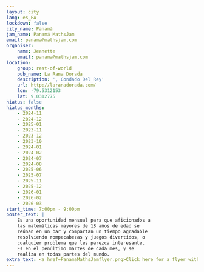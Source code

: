 ```yaml
---
layout: city
lang: es_PA
lockdown: false
city_name: Panamá
jam_name: Panamá MathsJam
email: panama@mathsjam.com
organiser:
    name: Jeanette
    email: panama@mathsjam.com
location:
    group: rest-of-world
    pub_name: La Rana Dorada
    description: ', Condado Del Rey'
    url: http://laranadorada.com/
    lon: -79.5312153
    lat: 9.0312775
hiatus: false
hiatus_months:
    - 2024-11
    - 2024-12
    - 2025-01
    - 2023-11
    - 2023-12
    - 2023-10
    - 2024-01
    - 2024-02
    - 2024-07
    - 2024-08
    - 2025-06
    - 2025-07
    - 2025-11
    - 2025-12
    - 2026-01
    - 2026-02
    - 2026-03
start_time: 7:00pm - 9:00pm
poster_text: |
    Es una oportunidad mensual para que aficionados a
    las matemáticas mayores de 18 años de edad se 
    reúnan en un bar y compartan un tiempo agradable 
    resolviendo rompecabezas y juegos divertidos, o 
    cualquier problema que les parezca interesante.
    Es en el penúltimo martes de cada mes, y se
    realiza en todas partes del mundo.
extra_text: <a href=PanamaMathsJamflyer.png>Click here for a flyer with details of the latest event</a>.
---
```


